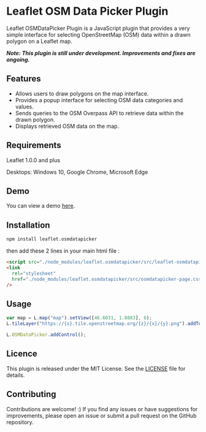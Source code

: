 # Leaflet OSM Data Picker Plugin

Leaflet OSMDataPicker Plugin is a JavaScript plugin that provides a very simple interface for selecting OpenStreetMap (OSM) data within a drawn polygon on a Leaflet map.

**_Note: This plugin is still under development. Improvements and fixes are ongoing._**

## Features

- Allows users to draw polygons on the map interface.
- Provides a popup interface for selecting OSM data categories and values.
- Sends queries to the OSM Overpass API to retrieve data within the drawn polygon.
- Displays retrieved OSM data on the map.

## Requirements

Leaflet 1.0.0 and plus

Desktops: Windows 10, Google Chrome, Microsoft Edge

## Demo

You can view a demo [here](https://amrhh.github.io/Leaflet.OSMDataPicker/).

## Installation

```bash
npm install leaflet.osmdatapicker
```

then add these 2 lines in your main html file :

```html
<script src="./node_modules/leaflet.osmdatapicker/src/leaflet-osmdatapicker.js"></script>
<link
  rel="stylesheet"
  href="./node_modules/leaflet.osmdatapicker/src/osmdatapicker-page.css"
/>
```

## Usage

```javascript
var map = L.map("map").setView([46.6031, 1.8883], 6);
L.tileLayer("https://{s}.tile.openstreetmap.org/{z}/{x}/{y}.png").addTo(map);

L.OSMDataPicker.addControl();
```

## Licence

This plugin is released under the MIT License. See the [LICENSE](https://opensource.org/license/mit/) file for details.

## Contributing

Contributions are welcome! :) If you find any issues or have suggestions for improvements, please open an issue or submit a pull request on the GitHub repository.
